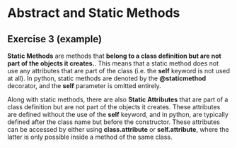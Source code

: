 # Abstract and Static Methods

## Exercise 3 (example)

**Static Methods** are methods that **belong to a class definition but are not part of the objects it creates.**. This means that a static method does not use any attributes that are part of the class (i.e. the **self** keyword is not used at all). In python, static methods are denoted by the **@staticmethod** decorator, and the **self** parameter is omitted entirely.

Along with static methods, there are also **Static Attributes** that are part of a class definition but are not part of the objects it creates. These attributes are defined without the use of the **self** keyword, and in python, are typically defined after the class name but before the constructor. These attributes can be accessed by either using **class.attribute** or **self.attribute**, where the latter is only possible inside a method of the same class.
